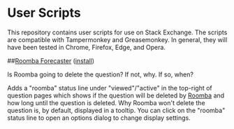 # User Scripts
This repository contains user scripts for use on Stack Exchange.  The scripts are
compatible with Tampermonkey and Greasemonkey. In general, they will have been tested in Chrome, Firefox, Edge, and Opera.

##[Roomba Forecaster](https://github.com/makyen/StackExchange-userscripts/tree/master/Roomba-Forecaster) ([install](https://github.com/makyen/StackExchange-userscripts/raw/master/Roomba-Forecaster/RoombaForecaster.user.js))

Is Roomba going to delete the question? If not, why. If so, when?

Adds a "roomba" status line under "viewed"/"active" in the top-right of question pages which shows if the question
will be deleted by [Roomba](http://stackoverflow.com/help/roomba) and how long until the question is deleted.  Why Roomba won't delete the question is, by default, displayed in a tooltip. You can click on the "roomba" status line to open an options dialog to change display settings.
